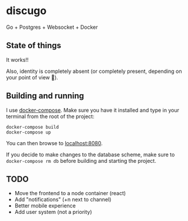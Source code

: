 # discugo
Go + Postgres + Websocket + Docker

## State of things
It works!!

Also, identity is completely absent (or completely present, depending on your point of view :japanese_ogre:).

## Building and running
I use [docker-compose](https://www.docker.com/products/docker-compose). Make sure you have it installed and type in your
terminal from the root of the project:
```
docker-compose build
docker-compose up
```
You can then browse to [localhost:8080](http://localhost:8080/).

If you decide to make changes to the database scheme, make sure to `docker-compose rm db` before building and starting the project.

## TODO
 - Move the frontend to a node container (react)
 - Add "notifications" (+n next to channel)
 - Better mobile experience
 - Add user system (not a priority)
